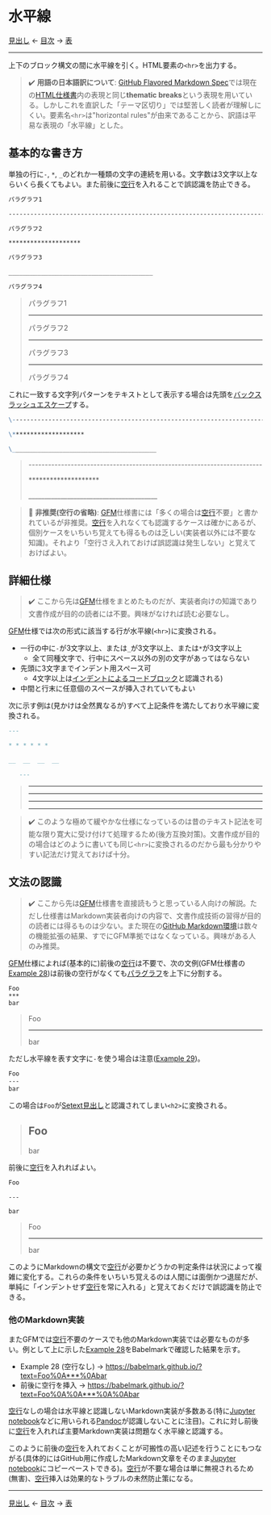 # 水平線

[見出し]
← [目次] →
[表]

------------------------------------------------------------------------

上下のブロック構文の間に水平線を引く。HTML要素の`<hr>`を出力する。

> &#x2714;&#xFE0F; **用語の日本語訳について**: [GitHub Flavored Markdown Spec](https://github.github.com/gfm/#thematic-breaks)では現在の[HTML仕様書](https://html.spec.whatwg.org/multipage/grouping-content.html#the-hr-element)内の表現と同じ**thematic breaks**という表現を用いている。しかしこれを直訳した「テーマ区切り」では堅苦しく読者が理解しにくい。要素名`<hr>`は"horizontal rules"が由来であることから、訳語は平易な表現の「水平線」とした。

## 基本的な書き方

単独の行に`-`, `*`, `_`のどれか一種類の文字の連続を用いる。文字数は3文字以上ならいくら長くてもよい。また前後に[空行]を入れることで誤認識を防止できる。

```markdown
パラグラフ1

------------------------------------------------------------------------

パラグラフ2

********************

パラグラフ3

________________________________________

パラグラフ4
```

> パラグラフ1
> 
> ------------------------------------------------------------------------
> 
> パラグラフ2
> 
> ********************
> 
> パラグラフ3
> 
> ________________________________________
> 
> パラグラフ4

これに一致する文字列パターンをテキストとして表示する場合は先頭を[バックスラッシュエスケープ]する。

```markdown
\------------------------------------------------------------------------

\********************

\________________________________________
```

> \------------------------------------------------------------------------
> 
> \********************
> 
> \________________________________________

> &#x1F6AB; **非推奨(空行の省略)**: [GFM]仕様書には「多くの場合は[空行]不要」と書かれているが非推奨。[空行]を入れなくても認識するケースは確かにあるが、個別ケースをいちいち覚えても得るものは乏しい(実装者以外には不要な知識)。それより「空行さえ入れておけば誤認識は発生しない」と覚えておけばよい。

## 詳細仕様

> &#x2714;&#xFE0F; ここから先は[GFM]仕様をまとめたものだが、実装者向けの知識であり文書作成が目的の読者には不要。興味がなければ読む必要なし。

[GFM]仕様では次の形式に該当する行が水平線(`<hr>`)に変換される。

* 一行の中に`-`が3文字以上、または`_`が3文字以上、または`*`が3文字以上
    * 全て同種文字で、行中にスペース以外の別の文字があってはならない
* 先頭に3文字までインデント用スペース可
    * 4文字以上は[インデントによるコードブロック]と認識される)
* 中間と行末に任意個のスペースが挿入されていてもよい

次に示す例は(見かけは全然異なるが)すべて上記条件を満たしており水平線に変換される。

`````markdown
---

* * * * * *

__  __  __  __

   ---
`````

> ---
> 
> * * * * * *
> 
> __  __  __  __
> 
>    ---

> &#x2714;&#xFE0F; このような極めて緩やかな仕様になっているのは昔のテキスト記法を可能な限り寛大に受け付けて処理するため(後方互換対策)。文書作成が目的の場合はどのように書いても同じ`<hr>`に変換されるのだから最も分かりやすい記法だけ覚えておけば十分。

## 文法の認識

> &#x2714;&#xFE0F; ここから先は[GFM]仕様書を直接読もうと思っている人向けの解説。ただし仕様書はMarkdown実装者向けの内容で、文書作成技術の習得が目的の読者には得るものは少ない。また現在の[GitHub Markdown環境]は数々の機能拡張の結果、すでにGFM準拠ではなくなっている。興味がある人のみ推奨。

[GFM]仕様によれば(基本的に)前後の[空行]は不要で、次の文例(GFM仕様書の[Example 28])は前後の空行がなくても[パラグラフ]を上下に分割する。

```markdown
Foo
***
bar
```

> Foo
> ***
> bar

ただし水平線を表す文字に`-`を使う場合は注意([Example 29])。

```markdown
Foo
---
bar
```

この場合は`Foo`が[Setext見出し]と認識されてしまい`<h2>`に変換される。

> Foo
> ---
> bar

前後に[空行]を入れればよい。

```markdown
Foo

---

bar
```

> Foo
> 
> ---
> 
> bar

このようにMarkdownの構文で[空行]が必要かどうかの判定条件は状況によって複雑に変化する。これらの条件をいちいち覚えるのは人間には面倒かつ退屈だが、単純に「インデントせず[空行]を常に入れる」と覚えておくだけで誤認識を防止できる。

### 他のMarkdown実装

またGFMでは[空行]不要のケースでも他のMarkdown実装では必要なものが多い。例として上に示した[Example 28]をBabelmarkで確認した結果を示す。

* Example 28 (空行なし) → https://babelmark.github.io/?text=Foo%0A***%0Abar
* 前後に空行を挿入 → https://babelmark.github.io/?text=Foo%0A%0A***%0A%0Abar

[空行]なしの場合は水平線と認識しないMarkdown実装が多数ある(特に[Jupyter notebook]などに用いられる[Pandoc]が認識しないことに注目)。これに対し前後に[空行]を入れれば主要Markdown実装は問題なく水平線と認識する。

このように前後の[空行]を入れておくことが可搬性の高い記述を行うことにもつながる(具体的にはGitHub用に作成したMarkdown文章をそのまま[Jupyter notebook]にコピーペーストできる)。[空行]が不要な場合は単に無視されるため(無害)、[空行]挿入は効果的なトラブルの未然防止策になる。

------------------------------------------------------------------------

[見出し]
← [目次] →
[表]

[Example 28]: https://higuma.github.io/github-markdown-guide/gfm/#example-28
[Example 29]: https://higuma.github.io/github-markdown-guide/gfm/#example-29
[GFM]: github-flavored-markdown.md
[GitHub Markdown環境]: github-markdown.md
[Jupyter Notebook]: https://jupyter.org/
[Pandoc]: https://pandoc.org/
[Setext見出し]: headings.md#Setext見出し
[インデントによるコードブロック]: code-blocks.md#インデントによるコードブロック
[バックスラッシュエスケープ]: characters.md#バックスラッシュエスケープ
[パラグラフ]: paragraphs.md
[空行]: characters.md#空行
[表]: tables.md
[見出し]: headings.md
[目次]: index.md#horizontal-rules
